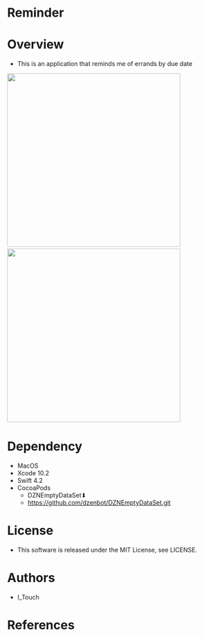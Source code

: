 # Reminder

# Overview

* This is an application that reminds me of errands by due date

<img src="https://github.com/YukiMorishita/Images/blob/master/Reminder/ReminderViewImage.png" width="400.0">　
<img src="https://github.com/YukiMorishita/Images/blob/master/Reminder/AddReminderViewImage.png" width="400.0">

# Dependency

* MacOS
* Xcode 10.2
* Swift 4.2
* CocoaPods
  * DZNEmptyDataSet⬇
  * https://github.com/dzenbot/DZNEmptyDataSet.git

# License

* This software is released under the MIT License, see LICENSE.

# Authors

* I_Touch

# References
